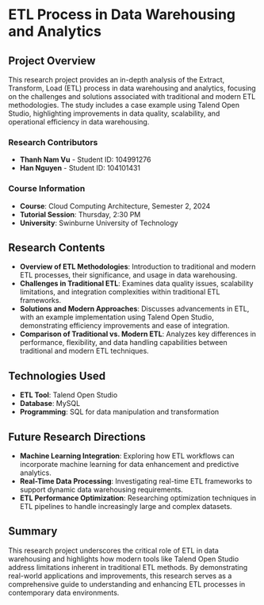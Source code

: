 # ETL Process in Data Warehousing and Analytics

## Project Overview
This research project provides an in-depth analysis of the Extract, Transform, Load (ETL) process in data warehousing and analytics, focusing on the challenges and solutions associated with traditional and modern ETL methodologies. The study includes a case example using Talend Open Studio, highlighting improvements in data quality, scalability, and operational efficiency in data warehousing.

### Research Contributors
- **Thanh Nam Vu** - Student ID: 104991276
- **Han Nguyen** - Student ID: 104101431

### Course Information
- **Course**: Cloud Computing Architecture, Semester 2, 2024
- **Tutorial Session**: Thursday, 2:30 PM
- **University**: Swinburne University of Technology

## Research Contents
- **Overview of ETL Methodologies**: Introduction to traditional and modern ETL processes, their significance, and usage in data warehousing.
- **Challenges in Traditional ETL**: Examines data quality issues, scalability limitations, and integration complexities within traditional ETL frameworks.
- **Solutions and Modern Approaches**: Discusses advancements in ETL, with an example implementation using Talend Open Studio, demonstrating efficiency improvements and ease of integration.
- **Comparison of Traditional vs. Modern ETL**: Analyzes key differences in performance, flexibility, and data handling capabilities between traditional and modern ETL techniques.

## Technologies Used
- **ETL Tool**: Talend Open Studio
- **Database**: MySQL
- **Programming**: SQL for data manipulation and transformation

## Future Research Directions
- **Machine Learning Integration**: Exploring how ETL workflows can incorporate machine learning for data enhancement and predictive analytics.
- **Real-Time Data Processing**: Investigating real-time ETL frameworks to support dynamic data warehousing requirements.
- **ETL Performance Optimization**: Researching optimization techniques in ETL pipelines to handle increasingly large and complex datasets.

## Summary
This research project underscores the critical role of ETL in data warehousing and highlights how modern tools like Talend Open Studio address limitations inherent in traditional ETL methods. By demonstrating real-world applications and improvements, this research serves as a comprehensive guide to understanding and enhancing ETL processes in contemporary data environments.

